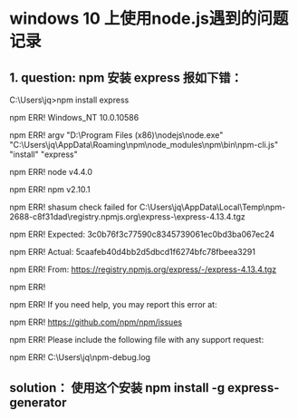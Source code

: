 # windows 10 上使用node.js遇到的问题记录
## 1. question: npm 安装 express 报如下错： ##
C:\Users\jq>npm install express

npm ERR! Windows_NT 10.0.10586

npm ERR! argv "D:\\Program Files (x86)\\nodejs\\node.exe" "C:\\Users\\jq\\AppData\\Roaming\\npm\\node_modules\\npm\\bin\\npm-cli.js" "install" "express"

npm ERR! node v4.4.0

npm ERR! npm  v2.10.1


npm ERR! shasum check failed for C:\Users\jq\AppData\Local\Temp\npm-2688-c8f31dad\registry.npmjs.org\express\-\express-4.13.4.tgz

npm ERR! Expected: 3c0b76f3c77590c8345739061ec0bd3ba067ec24

npm ERR! Actual:   5caafeb40d4bb2d5dbcd1f6274bfc78fbeea3291

npm ERR! From:     https://registry.npmjs.org/express/-/express-4.13.4.tgz

npm ERR!

npm ERR! If you need help, you may report this error at:

npm ERR!     <https://github.com/npm/npm/issues>

npm ERR! Please include the following file with any support request:

npm ERR! C:\Users\jq\npm-debug.log

## solution： 使用这个安装 npm install -g express-generator ##
